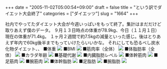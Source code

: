 +++
date = "2005-11-02T05:00:54+09:00"
draft = false
title = "という訳でダイエット大会終了"
categories = ["ダイエッツ"]
slug = "1664"
+++

社内でやってたダイエット大会が今週いっぱいをもって終了。集計はまだだけど取りあえず僕のデータ。
９月１３日時点の体重が78.9kg、今日（１１月１日）現在の体重が71.4kg。
１ヶ月２週間で約7.5kgの減量といった感じ。後はとりあえず年内で60kg後半までもっていけたらいいかな。
それにしても恐るべし炭水化物ダイエット、、
■体重
<img src="http://hogemoge.mods.jp/bodyscan/graph/graph_weight_ieiri.php" border="0" />
■BMI
<img src="http://hogemoge.mods.jp/bodyscan/graph/graph_bmi_ieiri.php" border="0" />
■筋肉率（全体）
<img src="http://hogemoge.mods.jp/bodyscan/graph/graph_muscle_ieiri.php" border="0" />
■体脂肪率（全体）
<img src="http://hogemoge.mods.jp/bodyscan/graph/graph_fat_ieiri.php" border="0" />
■カラダ年齢
<img src="http://hogemoge.mods.jp/bodyscan/graph/graph_age_ieiri.php" border="0" />
■基礎代謝
<img src="http://hogemoge.mods.jp/bodyscan/graph/graph_metabolism_ieiri.php" border="0" />
■内臓脂肪レベル
<img src="http://hogemoge.mods.jp/bodyscan/graph/graph_internal_fat_ieiri.php" border="0" />
■体幹筋肉
<img src="http://hogemoge.mods.jp/bodyscan/graph/graph_body_m_ieiri.php" border="0" />
■足筋肉
<img src="http://hogemoge.mods.jp/bodyscan/graph/graph_foot_m_ieiri.php" border="0" />
■腕筋肉
<img src="http://hogemoge.mods.jp/bodyscan/graph/graph_arm_m_ieiri.php" border="0" />
■体幹脂肪
<img src="http://hogemoge.mods.jp/bodyscan/graph/graph_body_f_ieiri.php" border="0" />
■足脂肪
<img src="http://hogemoge.mods.jp/bodyscan/graph/graph_foot_f_ieiri.php" border="0" />
■腕脂肪
<img src="http://hogemoge.mods.jp/bodyscan/graph/graph_arm_f_ieiri.php" border="0" />
